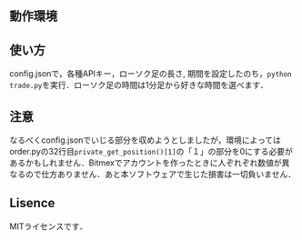## 動作環境
## 使い方
config.jsonで，各種APIキー，ローソク足の長さ, 期間を設定したのち，`python trade.py`を実行．ローソク足の時間は1分足から好きな時間を選べます．

## 注意
なるべくconfig.jsonでいじる部分を収めようとしましたが，環境によってはorder.pyの32行目`private_get_position()[1]`の「１」の部分を0にする必要があるかもしれません．Bitmexでアカウントを作ったときに人ぞれぞれ数値が異なるので仕方ありません．あと本ソフトウェアで生じた損害は一切負いません．
## Lisence
MITライセンスです．
